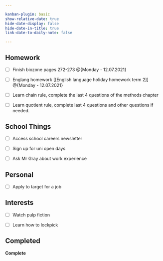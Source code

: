```yaml
---

kanban-plugin: basic
show-relative-date: true
hide-date-display: false
hide-date-in-title: true
link-date-to-daily-note: false

---
```


## Homework

- [ ] Finish biozone pages 272-273 @{Monday - 12.07.2021}
- [ ] Englang homework [[English language holiday homework term 2]] @{Monday - 12.07.2021}
- [ ] Learn chain rule, complete the last 4 questions of the methods chapter
- [ ] Learn quotient rule, complete last 4 questions and other questions if needed.



## School Things

- [ ] Access school careers newsletter
- [ ] Sign up for uni open days
- [ ] Ask Mr Gray about work experience


## Personal

- [ ] Apply to target for a job


## Interests

- [ ] Watch pulp fiction
- [ ] Learn how to lockpick


## Completed

**Complete**


